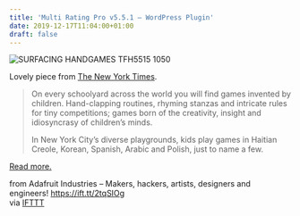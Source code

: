 ```yaml
---
title: 'Multi Rating Pro v5.5.1 – WordPress Plugin'
date: 2019-12-17T11:04:00+01:00
draft: false
---
```


![SURFACING HANDGAMES TFH5515 1050](https://cdn-blog.adafruit.com/uploads/2019/12/SURFACING_HANDGAMES_TFH5515-1050.jpg "SURFACING_HANDGAMES_TFH5515-1050.JPG")

Lovely piece from [The New York Times](https://www.nytimes.com/interactive/2019/12/06/arts/kids-games.html).

> On every schoolyard across the world you will find games invented by children. Hand-clapping routines, rhyming stanzas and intricate rules for tiny competitions; games born of the creativity, insight and idiosyncrasy of children’s minds.
> 
> In New York City’s diverse playgrounds, kids play games in Haitian Creole, Korean, Spanish, Arabic and Polish, just to name a few.

[Read more.](https://www.nytimes.com/interactive/2019/12/06/arts/kids-games.html)

  
  
from Adafruit Industries – Makers, hackers, artists, designers and engineers! https://ift.tt/2tqSIOg  
via [IFTTT](https://ifttt.com/?ref=da&site=blogger)